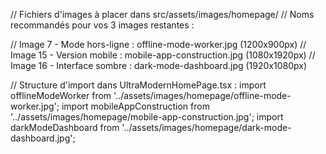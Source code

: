 // Fichiers d'images à placer dans src/assets/images/homepage/
// Noms recommandés pour vos 3 images restantes :

// Image 7 - Mode hors-ligne : offline-mode-worker.jpg (1200x900px)
// Image 15 - Version mobile : mobile-app-construction.jpg (1080x1920px)
// Image 16 - Interface sombre : dark-mode-dashboard.jpg (1920x1080px)

// Structure d'import dans UltraModernHomePage.tsx :
import offlineModeWorker from '../assets/images/homepage/offline-mode-worker.jpg';
import mobileAppConstruction from '../assets/images/homepage/mobile-app-construction.jpg';
import darkModeDashboard from '../assets/images/homepage/dark-mode-dashboard.jpg';
